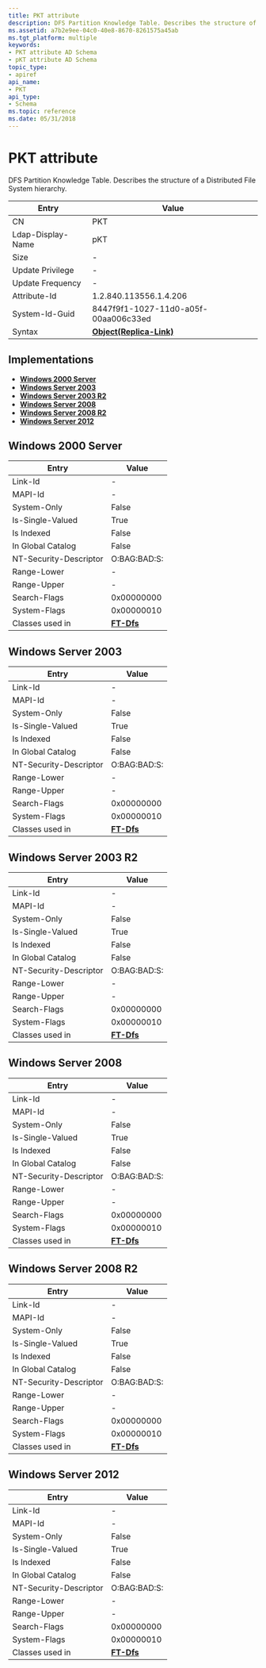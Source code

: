 ```yaml
---
title: PKT attribute
description: DFS Partition Knowledge Table. Describes the structure of a Distributed File System hierarchy.
ms.assetid: a7b2e9ee-04c0-40e8-8670-8261575a45ab
ms.tgt_platform: multiple
keywords:
- PKT attribute AD Schema
- pKT attribute AD Schema
topic_type:
- apiref
api_name:
- PKT
api_type:
- Schema
ms.topic: reference
ms.date: 05/31/2018
---
```


# PKT attribute

DFS Partition Knowledge Table. Describes the structure of a Distributed File System hierarchy.



| Entry | Value |
|-------------------|-------------------------------------------------------|
| CN                | PKT                                                   |
| Ldap-Display-Name | pKT                                                   |
| Size              | \-                                                    |
| Update Privilege  | \-                                                    |
| Update Frequency  | \-                                                    |
| Attribute-Id      | 1.2.840.113556.1.4.206                                |
| System-Id-Guid    | 8447f9f1-1027-11d0-a05f-00aa006c33ed                  |
| Syntax            | [**Object(Replica-Link)**](s-object-replica-link.md) |



## Implementations

-   [**Windows 2000 Server**](#windows-2000-server)
-   [**Windows Server 2003**](#windows-server-2003)
-   [**Windows Server 2003 R2**](#windows-server-2003-r2)
-   [**Windows Server 2008**](#windows-server-2008)
-   [**Windows Server 2008 R2**](#windows-server-2008-r2)
-   [**Windows Server 2012**](#windows-server-2012)

## Windows 2000 Server



| Entry | Value |
|------------------------|--------------------------------------|
| Link-Id                | \-                                   |
| MAPI-Id                | \-                                   |
| System-Only            | False                                |
| Is-Single-Valued       | True                                 |
| Is Indexed             | False                                |
| In Global Catalog      | False                                |
| NT-Security-Descriptor | O:BAG:BAD:S:                         |
| Range-Lower            | \-                                   |
| Range-Upper            | \-                                   |
| Search-Flags           | 0x00000000                           |
| System-Flags           | 0x00000010                           |
| Classes used in        | [**FT-Dfs**](c-ftdfs.md)<br/> |



## Windows Server 2003



| Entry | Value |
|------------------------|--------------------------------------|
| Link-Id                | \-                                   |
| MAPI-Id                | \-                                   |
| System-Only            | False                                |
| Is-Single-Valued       | True                                 |
| Is Indexed             | False                                |
| In Global Catalog      | False                                |
| NT-Security-Descriptor | O:BAG:BAD:S:                         |
| Range-Lower            | \-                                   |
| Range-Upper            | \-                                   |
| Search-Flags           | 0x00000000                           |
| System-Flags           | 0x00000010                           |
| Classes used in        | [**FT-Dfs**](c-ftdfs.md)<br/> |



## Windows Server 2003 R2



| Entry | Value |
|------------------------|--------------------------------------|
| Link-Id                | \-                                   |
| MAPI-Id                | \-                                   |
| System-Only            | False                                |
| Is-Single-Valued       | True                                 |
| Is Indexed             | False                                |
| In Global Catalog      | False                                |
| NT-Security-Descriptor | O:BAG:BAD:S:                         |
| Range-Lower            | \-                                   |
| Range-Upper            | \-                                   |
| Search-Flags           | 0x00000000                           |
| System-Flags           | 0x00000010                           |
| Classes used in        | [**FT-Dfs**](c-ftdfs.md)<br/> |



## Windows Server 2008



| Entry | Value |
|------------------------|--------------------------------------|
| Link-Id                | \-                                   |
| MAPI-Id                | \-                                   |
| System-Only            | False                                |
| Is-Single-Valued       | True                                 |
| Is Indexed             | False                                |
| In Global Catalog      | False                                |
| NT-Security-Descriptor | O:BAG:BAD:S:                         |
| Range-Lower            | \-                                   |
| Range-Upper            | \-                                   |
| Search-Flags           | 0x00000000                           |
| System-Flags           | 0x00000010                           |
| Classes used in        | [**FT-Dfs**](c-ftdfs.md)<br/> |



## Windows Server 2008 R2



| Entry | Value |
|------------------------|--------------------------------------|
| Link-Id                | \-                                   |
| MAPI-Id                | \-                                   |
| System-Only            | False                                |
| Is-Single-Valued       | True                                 |
| Is Indexed             | False                                |
| In Global Catalog      | False                                |
| NT-Security-Descriptor | O:BAG:BAD:S:                         |
| Range-Lower            | \-                                   |
| Range-Upper            | \-                                   |
| Search-Flags           | 0x00000000                           |
| System-Flags           | 0x00000010                           |
| Classes used in        | [**FT-Dfs**](c-ftdfs.md)<br/> |



## Windows Server 2012



| Entry | Value |
|------------------------|--------------------------------------|
| Link-Id                | \-                                   |
| MAPI-Id                | \-                                   |
| System-Only            | False                                |
| Is-Single-Valued       | True                                 |
| Is Indexed             | False                                |
| In Global Catalog      | False                                |
| NT-Security-Descriptor | O:BAG:BAD:S:                         |
| Range-Lower            | \-                                   |
| Range-Upper            | \-                                   |
| Search-Flags           | 0x00000000                           |
| System-Flags           | 0x00000010                           |
| Classes used in        | [**FT-Dfs**](c-ftdfs.md)<br/> |



 

 





